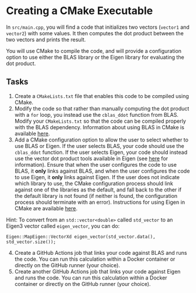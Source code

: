 # Creating a CMake Executable

In `src/main.cpp`, you will find a code that initializes two vectors (`vector1` and `vector2`) with some values.
It then computes the dot product between the two vectors and prints the result.

You will use CMake to compile the code, and will provide a configuration option to use either the BLAS library or the Eigen library for evaluating the dot product.

## Tasks

1. Create a `CMakeLists.txt` file that enables this code to be compiled using CMake.
2. Modify the code so that rather than manually computing the dot product with a `for` loop, you instead use the `cblas_ddot` function from BLAS. Modify your `CMakeLists.txt` so that the code can be compiled properly with the BLAS dependency. Information about using BLAS in CMake is available [here](https://cmake.org/cmake/help/latest/module/FindBLAS.html).
3. Add a CMake configuration option to allow the user to select whether to use BLAS or Eigen.  If the user selects BLAS, your code should use the `cblas_ddot` function. If the user selects Eigen, your code should instead use the vector dot product tools available in Eigen (see [here](https://eigen.tuxfamily.org/dox/group__TutorialMatrixArithmetic.html) for information). Ensure that when the user configures the code to use BLAS, it **only** links against BLAS, and when the user configures the code to use Eigen, it **only** links against Eigen. If the user does not indicate which library to use, the CMake configuration process should link against one of the libraries as the default, and fall back to the other if the default library is not found (if neither is found, the configuration process should terminate with an error). Instructions for using Eigen in CMake are available [here](https://eigen.tuxfamily.org/dox/TopicCMakeGuide.html).

Hint: To convert from an `std::vector<double>` called `std_vector` to an Eigen3 vector called `eigen_vector`, you can do:
```
Eigen::MapEigen::VectorXd eigen_vector(std_vector.data(), std_vector.size());
```

4. Create a GitHub Actions job that links your code against BLAS and runs the code.  You can run this calculation within a Docker container or directly on the GitHub runner (your choice).
5. Create another GitHub Actions job that links your code against Eigen and runs the code.  You can run this calculation within a Docker container or directly on the GitHub runner (your choice).
